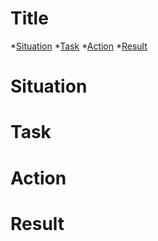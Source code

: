 # Title

*[Situation](#situation)
*[Task](#task)
*[Action](#action)
*[Result](#result)

# Situation 

# Task 

# Action 

# Result
